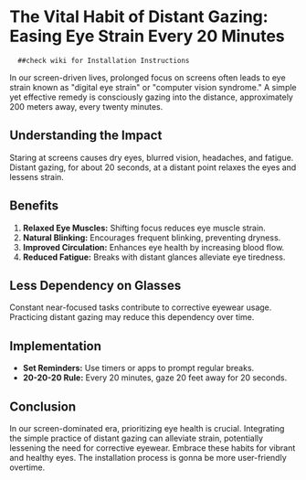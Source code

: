 # The Vital Habit of Distant Gazing: Easing Eye Strain Every 20 Minutes
      ##check wiki for Installation Instructions 

In our screen-driven lives, prolonged focus on screens often leads to eye strain known as "digital eye strain" or "computer vision syndrome." A simple yet effective remedy is consciously gazing into the distance, approximately 200 meters away, every twenty minutes.

## Understanding the Impact

Staring at screens causes dry eyes, blurred vision, headaches, and fatigue. Distant gazing, for about 20 seconds, at a distant point relaxes the eyes and lessens strain.

## Benefits

1. **Relaxed Eye Muscles:** Shifting focus reduces eye muscle strain.
2. **Natural Blinking:** Encourages frequent blinking, preventing dryness.
3. **Improved Circulation:** Enhances eye health by increasing blood flow.
4. **Reduced Fatigue:** Breaks with distant glances alleviate eye tiredness.

## Less Dependency on Glasses

Constant near-focused tasks contribute to corrective eyewear usage. Practicing distant gazing may reduce this dependency over time.

## Implementation

- **Set Reminders:** Use timers or apps to prompt regular breaks.
- **20-20-20 Rule:** Every 20 minutes, gaze 20 feet away for 20 seconds.

## Conclusion

In our screen-dominated era, prioritizing eye health is crucial. Integrating the simple practice of distant gazing can alleviate strain, potentially lessening the need for corrective eyewear. Embrace these habits for vibrant and healthy eyes. The installation process is gonna be more user-friendly overtime.
